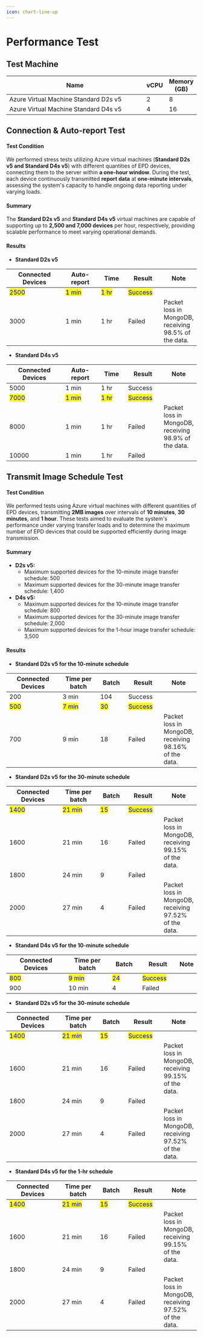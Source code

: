 ```yaml
---
icon: chart-line-up
---
```


# Performance Test

## Test Machine

<table><thead><tr><th width="467">Name</th><th>vCPU</th><th>Memory (GB)</th></tr></thead><tbody><tr><td>Azure Virtual Machine Standard D2s v5</td><td>2</td><td>8</td></tr><tr><td>Azure Virtual Machine Standard D4s v5</td><td>4</td><td>16</td></tr></tbody></table>

## Connection & Auto-report Test

#### Test Condition

We performed stress tests utilizing Azure virtual machines (**Standard D2s v5 and Standard D4s v5**) with different quantities of EPD devices, connecting them to the server within **a one-hour window**. During the test, each device continuously transmitted **report data** at **one-minute intervals**, assessing the system's capacity to handle ongoing data reporting under varying loads.

#### Summary

The **Standard D2s v5** and **Standard** **D4s v5** virtual machines are capable of supporting up to **2,500 and 7,000 devices** per hour, respectively, providing scalable performance to meet varying operational demands.

#### Results

* **Standard D2s v5**

<table><thead><tr><th width="204">Connected Devices</th><th width="123">Auto-report</th><th width="82">Time</th><th width="99">Result</th><th>Note</th></tr></thead><tbody><tr><td><mark style="color:blue;">2500</mark></td><td><mark style="color:blue;">1 min</mark></td><td><mark style="color:blue;">1 hr</mark></td><td><mark style="color:blue;">Success</mark></td><td></td></tr><tr><td>3000</td><td>1 min</td><td>1 hr</td><td>Failed</td><td>Packet loss in MongoDB, receiving 98.5% of the data.</td></tr></tbody></table>

* **Standard** **D4s v5**

<table><thead><tr><th width="201">Connected Devices</th><th width="123">Auto-report</th><th width="80">Time</th><th width="99">Result</th><th>Note</th></tr></thead><tbody><tr><td>5000</td><td>1 min</td><td>1 hr</td><td>Success</td><td></td></tr><tr><td><mark style="color:blue;">7000</mark></td><td><mark style="color:blue;">1 min</mark></td><td><mark style="color:blue;">1 hr</mark></td><td><mark style="color:blue;">Success</mark></td><td></td></tr><tr><td>8000</td><td>1 min</td><td>1 hr</td><td>Failed</td><td>Packet loss in MongoDB, receiving 98.9% of the data.</td></tr><tr><td>10000</td><td>1 min</td><td>1 hr</td><td>Failed</td><td></td></tr></tbody></table>

## Transmit Image Schedule Test

#### Test Condition

We performed tests using Azure virtual machines with different quantities of EPD devices, transmitting **2MB images** over intervals of **10 minutes**, **30 minutes**, and **1 hour**. These tests aimed to evaluate the system's performance under varying transfer loads and to determine the maximum number of EPD devices that could be supported efficiently during image transmission.

#### Summary

* **D2s v5:**
  * Maximum supported devices for the 10-minute image transfer schedule: 500
  * Maximum supported devices for the 30-minute image transfer schedule: 1,400
* **D4s v5:**
  * Maximum supported devices for the 10-minute image transfer schedule: 800
  * Maximum supported devices for the 30-minute image transfer schedule: 2,000
  * Maximum supported devices for the 1-hour image transfer schedule: 3,500

#### Results

* **Standard D2s v5 for the 10-minute schedule**

<table><thead><tr><th width="194">Connected Devices</th><th width="153">Time per batch</th><th width="82">Batch</th><th width="101">Result</th><th>Note</th></tr></thead><tbody><tr><td>200</td><td>3 min</td><td>104</td><td>Success</td><td></td></tr><tr><td><mark style="color:blue;">500</mark></td><td><mark style="color:blue;">7 min</mark></td><td><mark style="color:blue;">30</mark></td><td><mark style="color:blue;">Success</mark></td><td></td></tr><tr><td>700</td><td>9 min</td><td>18</td><td>Failed</td><td>Packet loss in MongoDB, receiving 98.16% of the data.</td></tr></tbody></table>

* **Standard D2s v5 for the 30-minute schedule**

<table><thead><tr><th width="193">Connected Devices</th><th width="153">Time per batch</th><th width="82">Batch</th><th width="101">Result</th><th>Note</th></tr></thead><tbody><tr><td><mark style="color:blue;">1400</mark></td><td><mark style="color:blue;">21 min</mark></td><td><mark style="color:blue;">15</mark></td><td><mark style="color:blue;">Success</mark></td><td></td></tr><tr><td>1600</td><td>21 min</td><td>16</td><td>Failed</td><td>Packet loss in MongoDB, receiving 99.15% of the data.</td></tr><tr><td>1800</td><td>24 min</td><td>9</td><td>Failed</td><td></td></tr><tr><td>2000</td><td>27 min</td><td>4</td><td>Failed</td><td>Packet loss in MongoDB, receiving 97.52% of the data.</td></tr></tbody></table>

* **Standard D4s v5 for the 10-minute schedule**

<table><thead><tr><th width="194">Connected Devices</th><th width="153">Time per batch</th><th width="82">Batch</th><th width="101">Result</th><th>Note</th></tr></thead><tbody><tr><td><mark style="color:blue;">800</mark></td><td><mark style="color:blue;">9 min</mark></td><td><mark style="color:blue;">24</mark></td><td><mark style="color:blue;">Success</mark></td><td></td></tr><tr><td>900</td><td>10 min</td><td>4</td><td>Failed</td><td></td></tr></tbody></table>

* **Standard D2s v5 for the 30-minute schedule**

<table><thead><tr><th width="188">Connected Devices</th><th width="153">Time per batch</th><th width="82">Batch</th><th width="101">Result</th><th>Note</th></tr></thead><tbody><tr><td><mark style="color:blue;">1400</mark></td><td><mark style="color:blue;">21 min</mark></td><td><mark style="color:blue;">15</mark></td><td><mark style="color:blue;">Success</mark></td><td></td></tr><tr><td>1600</td><td>21 min</td><td>16</td><td>Failed</td><td>Packet loss in MongoDB, receiving 99.15% of the data.</td></tr><tr><td>1800</td><td>24 min</td><td>9</td><td>Failed</td><td></td></tr><tr><td>2000</td><td>27 min</td><td>4</td><td>Failed</td><td>Packet loss in MongoDB, receiving 97.52% of the data.</td></tr></tbody></table>

* **Standard D4s v5 for the 1-hr schedule**

<table><thead><tr><th width="188">Connected Devices</th><th width="153">Time per batch</th><th width="82">Batch</th><th width="101">Result</th><th>Note</th></tr></thead><tbody><tr><td><mark style="color:blue;">1400</mark></td><td><mark style="color:blue;">21 min</mark></td><td><mark style="color:blue;">15</mark></td><td><mark style="color:blue;">Success</mark></td><td></td></tr><tr><td>1600</td><td>21 min</td><td>16</td><td>Failed</td><td>Packet loss in MongoDB, receiving 99.15% of the data.</td></tr><tr><td>1800</td><td>24 min</td><td>9</td><td>Failed</td><td></td></tr><tr><td>2000</td><td>27 min</td><td>4</td><td>Failed</td><td>Packet loss in MongoDB, receiving 97.52% of the data.</td></tr></tbody></table>

